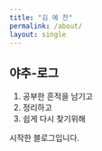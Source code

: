 ```yaml
---
title: "김 예 찬"
permalink: /about/
layout: single
---
```


## 야추-로그


1. 공부한 흔적을 남기고
2. 정리하고   
3. 쉽게 다시 찾기위해  

시작한 블로그입니다.
